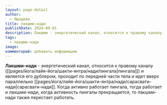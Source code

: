 ```yaml
---
layout: page-detail
author:
  - Яшодеви
title: лакшми-нади
publishDate: 2024-09-01
description: Лакшми - энергетический канал, относится к правому каналу (пингала) и является его дублером, проходит по передней части тела и идет вверх параллельно сарасвати-нади. Когда активно работает пингала, тогда работает и лакшми-нади, когда активность пингалы прекращается, то лакшми-нади также перестает работать.
tags:
  - лакшми-нади
image: 
комментарий: добавить информацию
---
```

**Лакшми-нади** - энергетический канал, относится к правому каналу ([[pages/йога/лайя-йога/шакти-янтра/нади/пингала|пингала]]) и является его дублером, проходит по передней части тела и идет вверх параллельно [[pages/йога/лайя-йога/шакти-янтра/нади/сарасвати-нади|сарасвати-нади]]. Когда активно работает пингала, тогда работает и лакшми-нади, когда активность пингалы прекращается, то лакшми-нади также перестает работать.

